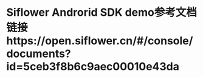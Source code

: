 #  Siflower Androrid SDK demo参考文档链接https://open.siflower.cn/#/console/documents?id=5ceb3f8b6c9aec00010e43da
